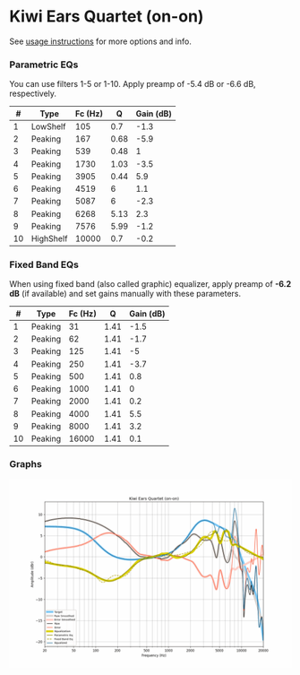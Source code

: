 # Kiwi Ears Quartet (on-on)
See [usage instructions](https://github.com/jaakkopasanen/AutoEq#usage) for more options and info.

### Parametric EQs
You can use filters 1-5 or 1-10. Apply preamp of -5.4 dB or -6.6 dB, respectively.

|   # | Type      |   Fc (Hz) |    Q |   Gain (dB) |
|-----|-----------|-----------|------|-------------|
|   1 | LowShelf  |       105 | 0.7  |        -1.3 |
|   2 | Peaking   |       167 | 0.68 |        -5.9 |
|   3 | Peaking   |       539 | 0.48 |         1   |
|   4 | Peaking   |      1730 | 1.03 |        -3.5 |
|   5 | Peaking   |      3905 | 0.44 |         5.9 |
|   6 | Peaking   |      4519 | 6    |         1.1 |
|   7 | Peaking   |      5087 | 6    |        -2.3 |
|   8 | Peaking   |      6268 | 5.13 |         2.3 |
|   9 | Peaking   |      7576 | 5.99 |        -1.2 |
|  10 | HighShelf |     10000 | 0.7  |        -0.2 |

### Fixed Band EQs
When using fixed band (also called graphic) equalizer, apply preamp of **-6.2 dB** (if available) and set gains manually with these parameters.

|   # | Type    |   Fc (Hz) |    Q |   Gain (dB) |
|-----|---------|-----------|------|-------------|
|   1 | Peaking |        31 | 1.41 |        -1.5 |
|   2 | Peaking |        62 | 1.41 |        -1.7 |
|   3 | Peaking |       125 | 1.41 |        -5   |
|   4 | Peaking |       250 | 1.41 |        -3.7 |
|   5 | Peaking |       500 | 1.41 |         0.8 |
|   6 | Peaking |      1000 | 1.41 |         0   |
|   7 | Peaking |      2000 | 1.41 |         0.2 |
|   8 | Peaking |      4000 | 1.41 |         5.5 |
|   9 | Peaking |      8000 | 1.41 |         3.2 |
|  10 | Peaking |     16000 | 1.41 |         0.1 |

### Graphs
![](./Kiwi%20Ears%20Quartet%20(on-on).png)
